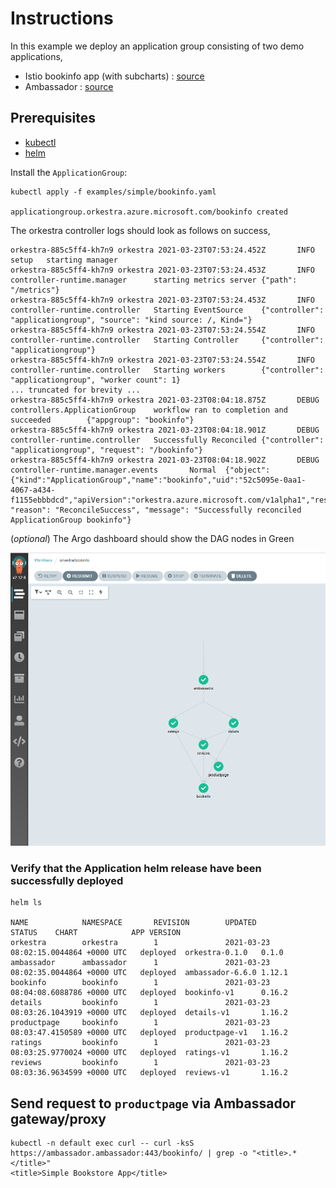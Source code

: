 # Instructions

In this example we deploy an application group consisting of two demo applications,

- Istio bookinfo app (with subcharts) : [source](https://istio.io/latest/docs/examples/bookinfo/)
- Ambassador : [source](https://www.getambassador.io/)

## Prerequisites

- [kubectl](https://kubernetes.io/docs/tasks/tools/)
- [helm](https://helm.sh/docs/intro/install/)

Install the `ApplicationGroup`:

```terminal
kubectl apply -f examples/simple/bookinfo.yaml

applicationgroup.orkestra.azure.microsoft.com/bookinfo created
```

The orkestra controller logs should look as follows on success,

```log
orkestra-885c5ff4-kh7n9 orkestra 2021-03-23T07:53:24.452Z       INFO    setup   starting manager
orkestra-885c5ff4-kh7n9 orkestra 2021-03-23T07:53:24.453Z       INFO    controller-runtime.manager      starting metrics server {"path": "/metrics"}
orkestra-885c5ff4-kh7n9 orkestra 2021-03-23T07:53:24.453Z       INFO    controller-runtime.controller   Starting EventSource    {"controller": "applicationgroup", "source": "kind source: /, Kind="}
orkestra-885c5ff4-kh7n9 orkestra 2021-03-23T07:53:24.554Z       INFO    controller-runtime.controller   Starting Controller     {"controller": "applicationgroup"}
orkestra-885c5ff4-kh7n9 orkestra 2021-03-23T07:53:24.554Z       INFO    controller-runtime.controller   Starting workers        {"controller": "applicationgroup", "worker count": 1}
... truncated for brevity ...
orkestra-885c5ff4-kh7n9 orkestra 2021-03-23T08:04:18.875Z       DEBUG   controllers.ApplicationGroup    workflow ran to completion and succeeded        {"appgroup": "bookinfo"}
orkestra-885c5ff4-kh7n9 orkestra 2021-03-23T08:04:18.901Z       DEBUG   controller-runtime.controller   Successfully Reconciled {"controller": "applicationgroup", "request": "/bookinfo"}
orkestra-885c5ff4-kh7n9 orkestra 2021-03-23T08:04:18.902Z       DEBUG   controller-runtime.manager.events       Normal  {"object": {"kind":"ApplicationGroup","name":"bookinfo","uid":"52c5095e-0aa1-4067-a434-f1155ebbbdcd","apiVersion":"orkestra.azure.microsoft.com/v1alpha1","resourceVersion":"30145"}, "reason": "ReconcileSuccess", "message": "Successfully reconciled ApplicationGroup bookinfo"}
```

(_optional_) The Argo dashboard should show the DAG nodes in Green 

![workflow](workflow.png)

### Verify that the Application helm release have been successfully deployed

```shell
helm ls

NAME            NAMESPACE       REVISION        UPDATED                                 STATUS    CHART            APP VERSION
orkestra        orkestra        1               2021-03-23 08:02:15.0044864 +0000 UTC   deployed  orkestra-0.1.0   0.1.0
ambassador      ambassador      1               2021-03-23 08:02:35.0044864 +0000 UTC   deployed  ambassador-6.6.0 1.12.1     
bookinfo        bookinfo        1               2021-03-23 08:04:08.6088786 +0000 UTC   deployed  bookinfo-v1      0.16.2     
details         bookinfo        1               2021-03-23 08:03:26.1043919 +0000 UTC   deployed  details-v1       1.16.2     
productpage     bookinfo        1               2021-03-23 08:03:47.4150589 +0000 UTC   deployed  productpage-v1   1.16.2     
ratings         bookinfo        1               2021-03-23 08:03:25.9770024 +0000 UTC   deployed  ratings-v1       1.16.2     
reviews         bookinfo        1               2021-03-23 08:03:36.9634599 +0000 UTC   deployed  reviews-v1       1.16.2     
```

## Send request to `productpage` via Ambassador gateway/proxy

```terminal
kubectl -n default exec curl -- curl -ksS https://ambassador.ambassador:443/bookinfo/ | grep -o "<title>.*</title>"
<title>Simple Bookstore App</title>
```
